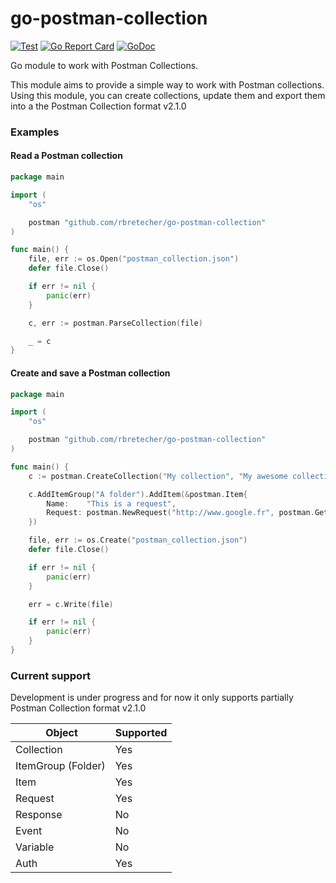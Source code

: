 # go-postman-collection

[![Test](https://github.com/rbretecher/go-postman-collection/workflows/test/badge.svg)](https://github.com/rbretecher/go-postman-collection/actions?query=workflow=test)
[![Go Report Card](https://goreportcard.com/badge/github.com/rbretecher/go-postman-collection)](https://goreportcard.com/report/github.com/rbretecher/go-postman-collection)
[![GoDoc](https://godoc.org/github.com/rbretecher/go-postman-collection?status.svg)](https://godoc.org/github.com/rbretecher/go-postman-collection)

Go module to work with Postman Collections.

This module aims to provide a simple way to work with Postman collections. Using this module, you can create collections, update them and export them into a the Postman Collection format v2.1.0

### Examples

#### Read a Postman collection

```go
package main

import (
	"os"

	postman "github.com/rbretecher/go-postman-collection"
)

func main() {
	file, err := os.Open("postman_collection.json")
	defer file.Close()

	if err != nil {
		panic(err)
	}

	c, err := postman.ParseCollection(file)

	_ = c
}
```

#### Create and save a Postman collection

```go
package main

import (
	"os"

	postman "github.com/rbretecher/go-postman-collection"
)

func main() {
    c := postman.CreateCollection("My collection", "My awesome collection")

	c.AddItemGroup("A folder").AddItem(&postman.Item{
		Name:    "This is a request",
		Request: postman.NewRequest("http://www.google.fr", postman.Get),
    })

    file, err := os.Create("postman_collection.json")
	defer file.Close()

	if err != nil {
		panic(err)
	}

	err = c.Write(file)

	if err != nil {
		panic(err)
	}
}
```

### Current support

Development is under progress and for now it only supports partially Postman Collection format v2.1.0

|  Object            | Supported |
| ------------------ | --------- |
| Collection         | Yes       |
| ItemGroup (Folder) | Yes       |
| Item               | Yes       |
| Request            | Yes       |
| Response           | No        |
| Event              | No        |
| Variable           | No        |
| Auth               | Yes       |
